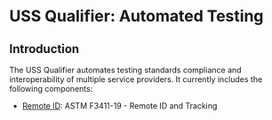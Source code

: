 # USS Qualifier: Automated Testing

## Introduction

The USS Qualifier automates testing standards compliance and interoperability of multiple
service providers. It currently includes the following components:

- [Remote ID](./rid/README.md): ASTM F3411-19 - Remote ID and Tracking
